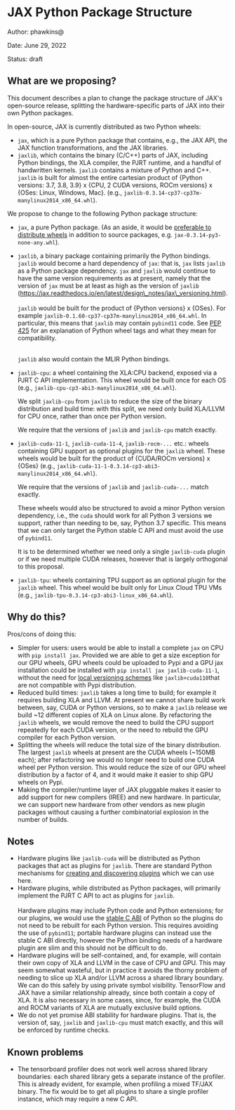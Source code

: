 # JAX Python Package Structure

Author: phawkins@

Date: June 29, 2022

Status: draft

## What are we proposing?

This document describes a plan to change the package structure of JAX's
open-source release, splitting the hardware-specific parts of JAX into their own
Python packages.

In open-source, JAX is currently distributed as two Python wheels:

*   `jax`, which is a pure Python package that contains, e.g., the JAX API, the
    JAX function transformations, and the JAX libraries.
*   `jaxlib`, which contains the binary (C/C++) parts of JAX, including Python
    bindings, the XLA compiler, the PJRT runtime, and a handful of handwritten
    kernels. `jaxlib` contains a mixture of Python and C++. `jaxlib` is built
    for almost the entire cartesian product of {Python versions: 3.7, 3.8, 3.9}
    x {CPU, 2 CUDA versions, ROCm versions} x {OSes: Linux, Windows, Mac}.
    (e.g., `jaxlib-0.3.14-cp37-cp37m-manylinux2014_x86_64.whl`).

We propose to change to the following Python package structure:

*   `jax`, a pure Python package. (As an aside, it would be
    [preferable to distribute wheels](https://www.python.org/dev/peps/pep-0427/#rationale)
    in addition to source packages, e.g. `jax-0.3.14-py3-none-any.whl`).
*   `jaxlib`, a binary package containing primarily the Python bindings.
    `jaxlib` would become a hard dependency of `jax`: that is, `jax` lists
    `jaxlib` as a Python package dependency. `jax` and `jaxlib` would continue
    to have the same version requirements as at present, namely that the version
    of `jax` must be at least as high as the version of `jaxlib`
    (https://jax.readthedocs.io/en/latest/design\_notes/jax\_versioning.html). \
    \
    `jaxlib` would be built for the product of {Python versions} x {OSes}. For
    example `jaxlib-0.1.60-cp37-cp37m-manylinux2014_x86_64.whl`. In particular,
    this means that `jaxlib` may contain `pybind11` code. See
    [PEP 425](https://peps.python.org/pep-0425/) for an explanation of Python
    wheel tags and what they mean for compatibility.

    \
    `jaxlib` also would contain the MLIR Python bindings.

*   `jaxlib-cpu`: a wheel containing the XLA:CPU backend, exposed via a PJRT C
    API implementation. This wheel would be built once for each OS (e.g.,
    `jaxlib-cpu-cp3-abi3-manylinux2014_x86_64.whl`).

    We split `jaxlib-cpu` from `jaxlib` to reduce the size of the binary
    distribution and build time: with this split, we need only build XLA/LLVM
    for CPU once, rather than once per Python version.

    We require that the versions of `jaxlib` and `jaxlib-cpu` match exactly.

*   `jaxlib-cuda-11-1`, `jaxlib-cuda-11-4`, `jaxlib-rocm-...` etc.: wheels
    containing GPU support as optional plugins for the `jaxlib` wheel. These
    wheels would be built for the product of {CUDA/ROCm versions} x {OSes}
    (e.g., `jaxlib-cuda-11-1-0.3.14-cp3-abi3-manylinux2014_x86_64.whl`).

    We require that the versions of `jaxlib` and `jaxlib-cuda-...` match
    exactly.

    These wheels would also be structured to avoid a minor Python version
    dependency, i.e., the `cuda` should work for all Python 3 versions we
    support, rather than needing to be, say, Python 3.7 specific. This means
    that we can only target the Python stable C API and must avoid the use of
    `pybind11`.

    It is to be determined whether we need only a single `jaxlib-cuda` plugin or
    if we need multiple CUDA releases, however that is largely orthogonal to
    this proposal.

*   `jaxlib-tpu`: wheels containing TPU support as an optional plugin for the
    `jaxlib` wheel. This wheel would be built only for Linux Cloud TPU VMs
    (e.g., `jaxlib-tpu-0.3.14-cp3-abi3-linux_x86_64.whl`).


## Why do this?

Pros/cons of doing this:

*   Simpler for users: users would be able to install a complete `jax` on CPU
    with `pip install jax`. Provided we are able to get a size exception for our
    GPU wheels, GPU wheels could be uploaded to Pypi and a GPU jax installation
    could be installed with `pip install jax jaxlib-cuda-11-1`, without the need
    for
    [local versioning schemes](https://github.com/google/jax#pip-installation)
    like `jaxlib+cuda110`that are not compatible with Pypi distribution.
*   Reduced build times: `jaxlib` takes a long time to build; for example it
    requires building XLA and LLVM. At present we cannot share build work
    between, say, CUDA or Python versions, so to make a `jaxlib` release we
    build ~12 different copies of XLA on Linux alone. By refactoring the
    `jaxlib` wheels, we would remove the need to build the CPU support
    repeatedly for each CUDA version, or the need to rebuild the GPU compiler
    for each Python version.
*   Splitting the wheels will reduce the total size of the binary distribution.
    The largest `jaxlib` wheels at present are the CUDA wheels (~150MB each);
    after refactoring we would no longer need to build one CUDA wheel per Python
    version. This would reduce the size of our GPU wheel distribution by a
    factor of 4, and it would make it easier to ship GPU wheels on Pypi.
*   Making the compiler/runtime layer of JAX pluggable makes it easier to add
    support for new compilers (IREE) and new hardware. In particular, we can
    support new hardware from other vendors as new plugin packages without
    causing a further combinatorial explosion in the number of builds.

## Notes

*   Hardware plugins like `jaxlib-cuda` will be distributed as Python packages
    that act as plugins for `jaxlib`. There are standard Python mechanisms for
    [creating and discovering plugins](https://packaging.python.org/guides/creating-and-discovering-plugins/)
    which we can use here.
*   Hardware plugins, while distributed as Python packages, will primarily
    implement the PJRT C API to act as plugins for `jaxlib`. \
    \
    Hardware plugins may include Python code and Python extensions; for our
    plugins, we would use the
    [stable C ABI](https://docs.python.org/3/c-api/stable.html) of Python so the
    plugins do not need to be rebuilt for each Python version. This requires
    avoiding the use of `pybind11`; portable hardware plugins can instead use
    the stable C ABI directly, however the Python binding needs of a hardware
    plugin are slim and this should not be difficult to do.
*   Hardware plugins will be self-contained, and, for example, will contain
    their own copy of XLA and LLVM in the case of CPU and GPU. This may seem
    somewhat wasteful, but in practice it avoids the thorny problem of needing
    to slice up XLA and/or LLVM across a shared library boundary. We can do this
    safely by using private symbol visibility. TensorFlow and JAX have a similar
    relationship already, since both contain a copy of XLA. It is also necessary
    in some cases, since, for example, the CUDA and ROCM variants of XLA are
    mutually exclusive build options.
*   We do not yet promise ABI stability for hardware plugins. That is, the
    version of, say, `jaxlib` and `jaxlib-cpu` must match exactly, and this will
    be enforced by runtime checks.

## Known problems

*   The tensorboard profiler does not work well across shared library
    boundaries: each shared library gets a separate instance of the profiler.
    This is already evident, for example, when profiling a mixed TF/JAX binary.
    The fix would be to get all plugins to share a single profiler instance,
    which may require a new C API.
